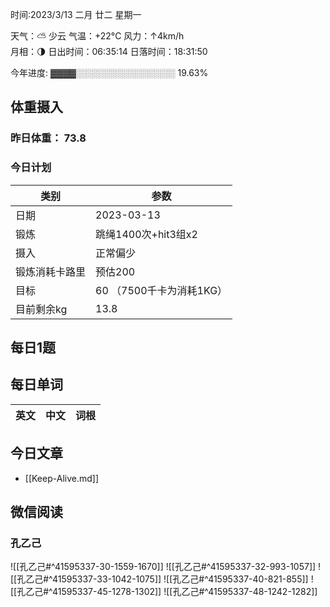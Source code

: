 

时间:2023/3/13 二月 廿二 星期一

天气：⛅️  少云 气温：+22°C 风力：↑4km/h  
月相：🌗 日出时间：06:35:14 日落时间：18:31:50

今年进度: ▓▓▓▓░░░░░░░░░░░░░░░░ 19.63%

## 体重摄入

### 昨日体重： 73.8
### 今日计划
| 类别           | 参数                    |
| -------------- | ----------------------- |
| 日期           | 2023-03-13               |
| 锻炼           |   跳绳1400次+hit3组x2             |
| 摄入           |  正常偏少|
| 锻炼消耗卡路里 | 预估200 |
| 目标           | 60      （7500千卡为消耗1KG）                |
| 目前剩余kg               |   13.8                       |



## 每日1题


## 每日单词

| 英文       | 中文       |词根|
| ---------- | ---------- | ---|


## 今日文章

- [[Keep-Alive.md]]


## 微信阅读

<!-- start of weread -->

### 孔乙己
![[孔乙己#^41595337-30-1559-1670]]
![[孔乙己#^41595337-32-993-1057]]
![[孔乙己#^41595337-33-1042-1075]]
![[孔乙己#^41595337-40-821-855]]
![[孔乙己#^41595337-45-1278-1302]]
![[孔乙己#^41595337-48-1242-1282]]

<!-- end of weread -->
